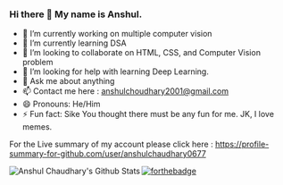 ### Hi there 👋 My name is Anshul.


- 🔭 I’m currently working on multiple computer vision
- 🌱 I’m currently learning DSA
- 👯 I’m looking to collaborate on HTML, CSS, and Computer Vision problem
- 🤔 I’m looking for help with learning Deep Learning.
- 💬 Ask me about anything
- 📫 Contact me here : anshulchoudhary2001@gmail.com
- 😄 Pronouns: He/Him
- ⚡ Fun fact: Sike You thought there must be any fun for me. JK, I love memes.

For the Live summary of my account please click here :
https://profile-summary-for-github.com/user/anshulchaudhary0677

<img align="left" alt="Anshul Chaudhary's Github Stats" src="https://github-readme-stats.vercel.app/api?username=anshulchaudhary0677&show_icons=true&hide_border=true" />

[![forthebadge](https://forthebadge.com/images/badges/built-with-love.svg)](https://forthebadge.com)
